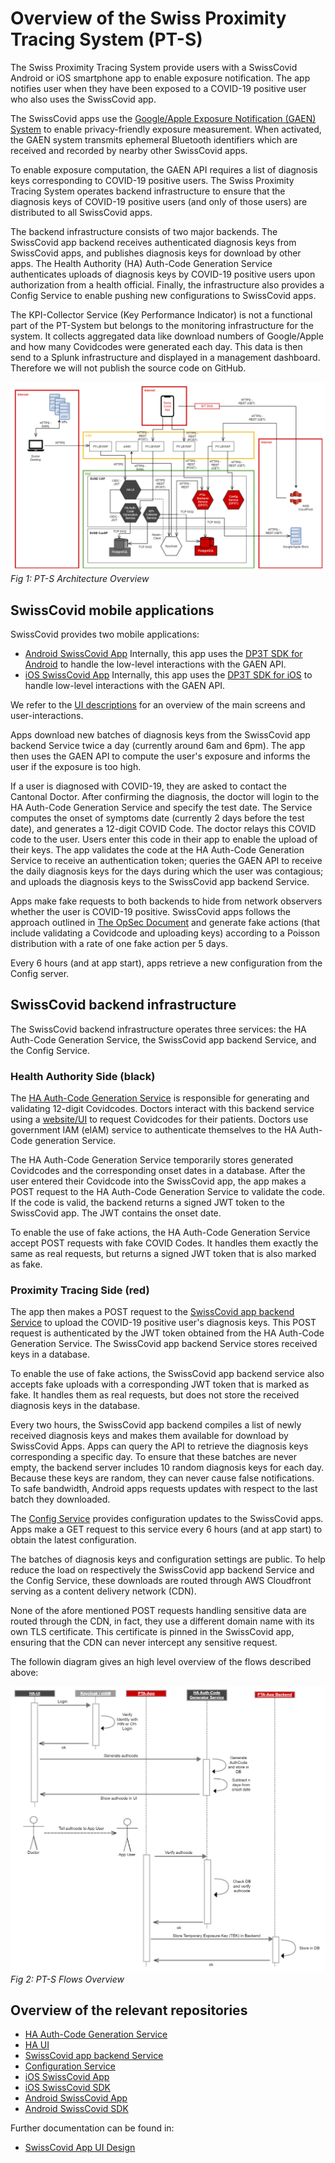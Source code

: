Overview of the Swiss Proximity Tracing System (PT-S)
=====================================================

The Swiss Proximity Tracing System provide users with a SwissCovid Android or iOS smartphone app to enable exposure notification. The app notifies user when they have been exposed to a COVID-19 positive user who also uses the SwissCovid app.

The SwissCovid apps use the [Google/Apple Exposure Notification (GAEN) System](https://www.apple.com/covid19/contacttracing/) to enable privacy-friendly exposure measurement. When activated, the GAEN system transmits ephemeral Bluetooth identifiers which are received and recorded by nearby other SwissCovid apps.

To enable exposure computation, the GAEN API requires a list of diagnosis keys corresponding to COVID-19 positive users. The Swiss Proximity Tracing System operates backend infrastructure to ensure that the diagnosis keys of COVID-19 positive users (and only of those users) are distributed to all SwissCovid apps.

The backend infrastructure consists of two major backends. The SwissCovid app backend receives authenticated diagnosis keys from SwissCovid apps, and publishes diagnosis keys for download by other apps. The Health Authority (HA) Auth-Code Generation Service authenticates uploads of diagnosis keys by COVID-19 positive users upon authorization from a health official. Finally, the infrastructure also provides a Config Service to enable pushing new configurations to SwissCovid apps.

The KPI-Collector Service (Key Performance Indicator) is not a functional part of the PT-System but belongs to the monitoring infrastructure for the system. It collects aggregated data like download numbers of Google/Apple and how many Covidcodes were generated each day. This data is then send to a Splunk infrastructure and displayed in a management dashboard. Therefore we will not publish the source code on GitHub.

![Big Picture](/images/big_picture_v2.png)
*Fig 1: PT-S Architecture Overview*

SwissCovid mobile applications
------------------------------

SwissCovid provides two mobile applications:

-   [Android SwissCovid App](https://github.com/DP-3T/dp3t-app-android-ch) Internally, this app uses the [DP3T SDK for Android](https://github.com/DP-3T/dp3t-sdk-android) to handle the low-level interactions with the GAEN API.
-   [iOS SwissCovid App](https://github.com/DP-3T/dp3t-app-ios-ch) Internally, this app uses the [DP3T SDK for iOS](https://github.com/DP-3T/dp3t-sdk-ios) to handle low-level interactions with the GAEN API.

We refer to the [UI descriptions](https://github.com/DP-3T/dp3t-ux-screenflows-ch) for an overview of the main screens and user-interactions.

Apps download new batches of diagnosis keys from the SwissCovid app backend Service twice a day (currently around 6am and 6pm). The app then uses the GAEN API to compute the user\'s exposure and informs the user if the exposure is too high.

If a user is diagnosed with COVID-19, they are asked to contact the Cantonal Doctor. After confirming the diagnosis, the doctor will login to the HA Auth-Code Generation Service and specify the test date. The Service computes the onset of symptoms date (currently 2 days before the test date), and generates a 12-digit COVID Code. The doctor relays this COVID code to the user. Users enter this code in their app to enable the upload of their keys. The app validates the code at the HA Auth-Code Generation Service to receive an authentication token; queries the GAEN API to receive the daily diagnosis keys for the days during which the user was contagious; and uploads the diagnosis keys to the SwissCovid app backend Service.

Apps make fake requests to both backends to hide from network observers whether the user is COVID-19 positive. SwissCovid apps follows the approach outlined in [The OpSec Document](https://github.com/DP-3T/documents/blob/master/DP3T%20-%20Best%20Practices%20for%20Operation%20Security%20in%20Proximity%20Tracing.pdf) and generate fake actions (that include validating a Covidcode and uploading keys) according to a Poisson distribution with a rate of one fake action per 5 days.

Every 6 hours (and at app start), apps retrieve a new configuration from the Config server.

SwissCovid backend infrastructure
---------------------------------

The SwissCovid backend infrastructure operates three services: the HA Auth-Code Generation Service, the SwissCovid app backend Service, and the Config Service.

### Health Authority Side (black)

The [HA Auth-Code Generation Service](https://github.com/admin-ch/CovidCode-Service) is responsible for generating and validating 12-digit Covidcodes. Doctors interact with this backend service using a [website/UI](https://github.com/admin-ch/CovidCode-UI/) to request Covidcodes for their patients. Doctors use government IAM (eIAM) service to authenticate themselves to the HA Auth-Code generation Service.

The HA Auth-Code Generation Service temporarily stores generated Covidcodes and the corresponding onset dates in a database. After the user entered their Covidcode into the SwissCovid app, the app makes a POST request to the HA Auth-Code Generation Service to validate the code. If the code is valid, the backend returns a signed JWT token to the SwissCovid app. The JWT contains the onset date.

To enable the use of fake actions, the HA Auth-Code Generation Service accept POST requests with fake COVID Codes. It handles them exactly the same as real requests, but returns a signed JWT token that is also marked as fake.

### Proximity Tracing Side (red)

The app then makes a POST request to the [SwissCovid app backend Service](https://github.com/DP-3T/dp3t-sdk-backend) to upload the COVID-19 positive user\'s diagnosis keys. This POST request is authenticated by the JWT token obtained from the HA Auth-Code Generation Service. The SwissCovid app backend Service stores received keys in a database.

To enable the use of fake actions, the SwissCovid app backend service also accepts fake uploads with a corresponding JWT token that is marked as fake. It handles them as real requests, but does not store the received diagnosis keys in the database.

Every two hours, the SwissCovid app backend compiles a list of newly received diagnosis keys and makes them available for download by SwissCovid Apps. Apps can query the API to retrieve the diagnosis keys corresponding a specific day. To ensure that these batches are never empty, the backend server includes 10 random diagnosis keys for each day. Because these keys are random, they can never cause false notifications. To safe bandwidth, Android apps requests updates with respect to the last batch they downloaded.

The [Config Service](https://github.com/DP-3T/dp3t-config-backend-ch) provides configuration updates to the SwissCovid apps. Apps make a GET request to this service every 6 hours (and at app start) to obtain the latest configuration.

The batches of diagnosis keys and configuration settings are public. To help reduce the load on respectively the SwissCovid app backend Service and the Config Service, these downloads are routed through AWS Cloudfront serving as a content delivery network (CDN).

None of the afore mentioned POST requests handling sensitive data are routed through the CDN, in fact, they use a different domain name with its own TLS certificate. This certificate is pinned in the SwissCovid app, ensuring that the CDN can never intercept any sensitive request.

The followin diagram gives an high level overview of the flows described above:

![Big Picture](/images/covidcode_flow_v2.png)
*Fig 2: PT-S Flows Overview*

Overview of the relevant repositories
-------------------------------------

-   [HA Auth-Code Generation Service](https://github.com/admin-ch/CovidCode-Service)
-   [HA UI](https://github.com/admin-ch/CovidCode-UI)
-   [SwissCovid app backend Service](https://github.com/DP-3T/dp3t-sdk-backend)
-   [Configuration Service](https://github.com/DP-3T/dp3t-config-backend-ch)
-   [iOS SwissCovid App](https://github.com/DP-3T/dp3t-app-ios-ch)
-   [iOS SwissCovid SDK](https://github.com/DP-3T/dp3t-sdk-ios)
-   [Android SwissCovid App](https://github.com/DP-3T/dp3t-app-android-ch)
-   [Android SwissCovid SDK](https://github.com/DP-3T/dp3t-sdk-android)

Further documentation can be found in:

-   [SwissCovid App UI Design](https://github.com/DP-3T/dp3t-ux-screenflows-ch)
